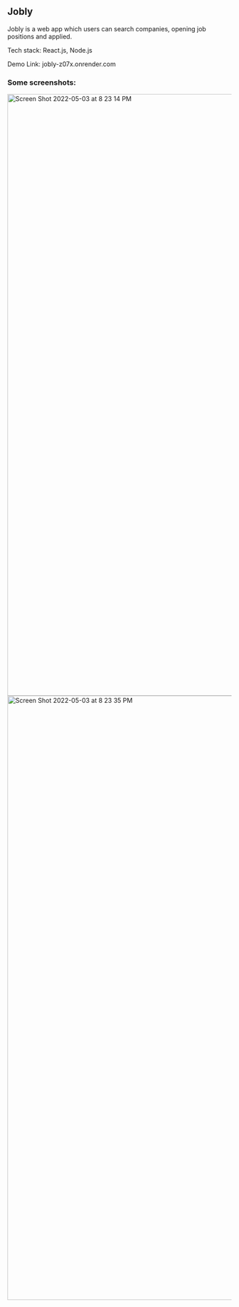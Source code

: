 ## Jobly
Jobly is a web app which users can search companies, opening job positions and applied.

Tech stack: React.js, Node.js

Demo Link: jobly-z07x.onrender.com
### Some screenshots:
<img width="1353" alt="Screen Shot 2022-05-03 at 8 23 14 PM" src="https://user-images.githubusercontent.com/50587812/166606824-88d0b8b1-9f50-4b74-b553-17e1f7e113b4.png">
<img width="1359" alt="Screen Shot 2022-05-03 at 8 23 35 PM" src="https://user-images.githubusercontent.com/50587812/166606900-a13ba6ae-a9b7-486a-b972-5b50e7c31640.png">
